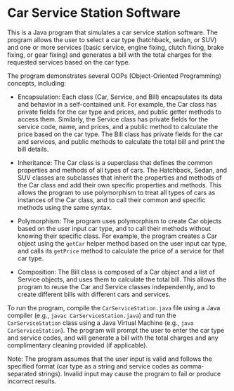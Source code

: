 # Car Service Station Software

This is a Java program that simulates a car service station software. The program allows the user to select a car type (hatchback, sedan, or SUV) and one or more services (basic service, engine fixing, clutch fixing, brake fixing, or gear fixing) and generates a bill with the total charges for the requested services based on the car type.

The program demonstrates several OOPs (Object-Oriented Programming) concepts, including:

- Encapsulation: Each class (Car, Service, and Bill) encapsulates its data and behavior in a self-contained unit. For example, the Car class has private fields for the car type and prices, and public getter methods to access them. Similarly, the Service class has private fields for the service code, name, and prices, and a public method to calculate the price based on the car type. The Bill class has private fields for the car and services, and public methods to calculate the total bill and print the bill details.

- Inheritance: The Car class is a superclass that defines the common properties and methods of all types of cars. The Hatchback, Sedan, and SUV classes are subclasses that inherit the properties and methods of the Car class and add their own specific properties and methods. This allows the program to use polymorphism to treat all types of cars as instances of the Car class, and to call their common and specific methods using the same syntax.

- Polymorphism: The program uses polymorphism to create Car objects based on the user input car type, and to call their methods without knowing their specific class. For example, the program creates a Car object using the `getCar` helper method based on the user input car type, and calls its `getPrice` method to calculate the price of a service for that car type.

- Composition: The Bill class is composed of a Car object and a list of Service objects, and uses them to calculate the total bill. This allows the program to reuse the Car and Service classes independently, and to create different bills with different cars and services.

To run the program, compile the `CarServiceStation.java` file using a Java compiler (e.g., `javac CarServiceStation.java`) and run the `CarServiceStation` class using a Java Virtual Machine (e.g., `java CarServiceStation`). The program will prompt the user to enter the car type and service codes, and will generate a bill with the total charges and any complimentary cleaning provided (if applicable).

Note: The program assumes that the user input is valid and follows the specified format (car type as a string and service codes as comma-separated strings). Invalid input may cause the program to fail or produce incorrect results.
